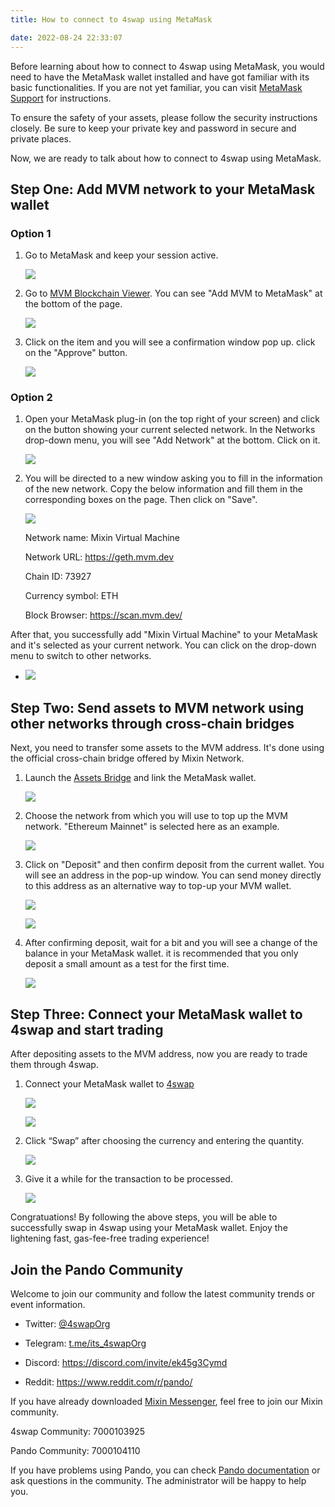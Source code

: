 ```yaml
---
title: How to connect to 4swap using MetaMask

date: 2022-08-24 22:33:07
---
```


Before learning about how to connect to 4swap using MetaMask, you would need to have the MetaMask wallet installed and have got familiar with its basic functionalities. If you are not yet familiar, you can visit [MetaMask Support](https://metamask.zendesk.com/hc/en-us) for instructions.


To ensure the safety of your assets, please follow the security instructions closely. Be sure to keep your private key and password in secure and private places.

Now, we are ready to talk about how to connect to 4swap using MetaMask.


## Step One: Add MVM network to your MetaMask wallet


### Option 1


1. Go to MetaMask and keep your session active.

      ![](../assets/1-1.png)



2. Go to [MVM Blockchain Viewer](https://scan.mvm.dev/). You can see "Add MVM to MetaMask" at the bottom of the page. 

     ![](../assets/2-2.png)



3. Click on the item and you will see a confirmation window pop up. click on the "Approve" button. 

     ![](../assets/3-3.png)



### Option 2



1. Open your MetaMask plug-in (on the top right of your screen) and click on the button showing your current selected network. In the Networks drop-down menu, you will see "Add Network" at the bottom. Click on it.

   ![](../assets/4-4.png)



2. You will be directed to a new window asking you to fill in the information of the new network. Copy the below information and fill them in the corresponding boxes on the page. Then click on "Save".

   ![](../assets/5-5.png)

   Network name: Mixin Virtual Machine

   Network URL: https://geth.mvm.dev 

   Chain ID: 73927

   Currency symbol: ETH

   Block Browser: https://scan.mvm.dev/



After that, you successfully add "Mixin Virtual Machine" to your MetaMask and it's selected as your current network. You can click on the drop-down menu to switch to other networks.



- ![](../assets/6-6.png)



## Step Two: Send assets to MVM network using other networks through cross-chain bridges


Next, you need to transfer some assets to the MVM address. It's done using the official cross-chain bridge offered by Mixin Network.

1. Launch the [Assets Bridge](https://mvg.finance/) and link the MetaMask wallet. 

   ![](../assets/7-7.png)



2. Choose the network from which you will use to top up the MVM network. "Ethereum Mainnet" is selected here as an example.

   ![](../assets/8-8.png)



3. Click on "Deposit" and then confirm deposit from the current wallet. You will see an address in the pop-up window. You can send money directly to this address as an alternative way to top-up your MVM wallet.

   ![](../assets/9-9.png)

   ![](../assets/10-10.png)



4. After confirming deposit, wait for a bit and you will see a change of the balance in your MetaMask wallet. it is recommended that you only deposit a small amount as a test for the first time.

   ![](../assets/11-11.png)



## Step Three: Connect your MetaMask wallet to 4swap and start trading 


After depositing assets to the MVM address, now you are ready to trade them through 4swap.


1. Connect your MetaMask wallet to [4swap](https://4swap.org/)

   ![](../assets/12-12.png)

   ![](../assets/13-13.png)



2. Click “Swap” after choosing the currency and entering the quantity.

   ![](../assets/14-14.png)



3. Give it a while for the transaction to be processed. 

   ![](../assets/15-15.png)


Congratuations! By following the above steps, you will be able to successfully swap in 4swap using your MetaMask wallet. Enjoy the lightening fast, gas-fee-free trading experience! 


## Join the Pando Community



Welcome to join our community and follow the latest community trends or event information.

- Twitter: [@4swapOrg](https://twitter.com/4swapOrg)

- Telegram: [t.me/its_4swapOrg](https://t.co/g7Vioijgjb)

- Discord: https://discord.com/invite/ek45g3Cymd

- Reddit: https://www.reddit.com/r/pando/

If you have already downloaded [Mixin Messenger](https://mixin.one/messenger), feel free to join our Mixin community.


4swap Community: 7000103925

Pando Community: 7000104110


If you have problems using Pando, you can check [Pando documentation](https://docs.pando.im/) or ask questions in the community. The administrator will be happy to help you.